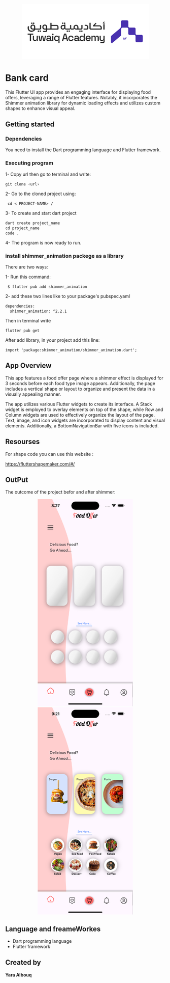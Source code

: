 
<p align="center">
<img src="./assets/logo-h.png" alt="Tuwaiq" width="400"/>

# Bank card
This Flutter UI app provides an engaging interface for displaying food offers, leveraging a range of Flutter features. Notably, it incorporates the Shimmer animation library for dynamic loading effects and utilizes custom shapes to enhance visual appeal.

## Getting started
 ### Dependencies
You need to install the Dart programming language and Flutter framework.

### Executing program
1- Copy url then go to terminal and write: 
```
git clone ‹url›
```
2- Go to the cloned project using:
```
 cd < PROJECT-NAME> /
 ``` 

3- To create and start dart project 
```
dart create project_name
cd project_name
code .
```

4- The program is now ready to run.

### install shimmer_animation packege as a library 
There are two ways:

1- Run this command:
```
 $ flutter pub add shimmer_animation
```

2- add these two lines like to your package's pubspec.yaml 
```
dependencies:
  shimmer_animation: ^2.2.1
  ```
  Then in terminal write 
  ```
  flutter pub get
  ```

  After add library, in your project add this line:
  ```
  import 'package:shimmer_animation/shimmer_animation.dart';
  ```
  

## App Overview
This app features a food offer page where a shimmer effect is displayed for 3 seconds before each food type image appears. Additionally, the page includes a vertical shape or layout to organize and present the data in a visually appealing manner.

The app utilizes various Flutter widgets to create its interface. A Stack widget is employed to overlay elements on top of the shape, while Row and Column widgets are used to effectively organize the layout of the page. Text, image, and icon widgets are incorporated to display content and visual elements. Additionally, a BottomNavigationBar with five icons is included.

## Resourses
For shape code you can use this website :

https://fluttershapemaker.com/#/

## OutPut
The outcome of the project befor and after shimmer:



<p align="center">
<img src="assets/output1.png" width="300"/>
<img src="assets/output2.png" width="300"/>


## Language and freameWorkes
- Dart programming language
- Flutter framework

## Created by
**Yara Albouq**
